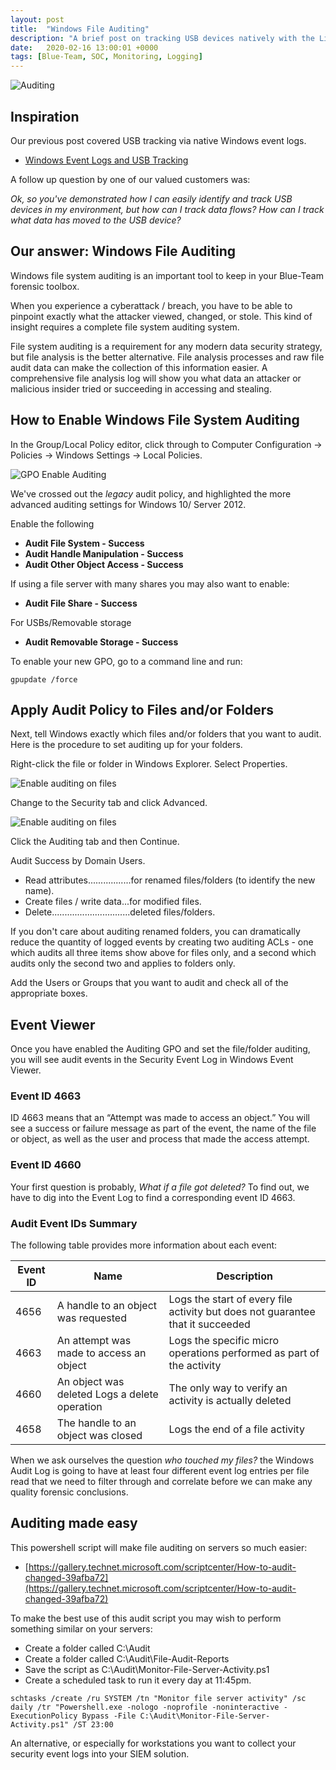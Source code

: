 ```yaml
---
layout: post
title:  "Windows File Auditing"
description: "A brief post on tracking USB devices natively with the Linux's Syslog"
date:   2020-02-16 13:00:01 +0000
tags: [Blue-Team, SOC, Monitoring, Logging]
---
```


![Auditing](/blog/assets/search.png)

## Inspiration
Our previous post covered USB tracking via native Windows event logs. 
 * [Windows Event Logs and USB Tracking](https://www.netscylla.com/blog/2020/02/03/Windows-Event-Logs-and-USB-Tracking.html)
 
A follow up question by one of our valued customers was:

_Ok, so you've demonstrated how I can easily identify and track USB devices in my environment, but how can I track data flows? How can I track what data has moved to the USB device?_

## Our answer: Windows File Auditing

Windows file system auditing is an important tool to keep in your Blue-Team forensic toolbox. 

When you experience a cyberattack / breach, you have to be able to pinpoint exactly what the attacker viewed, changed, or stole. This kind of insight requires a complete file system auditing system. 

File system auditing is a requirement for any modern data security strategy, but file analysis is the better alternative. File analysis processes and raw file audit data can make the collection of this information easier. A comprehensive file analysis log will show you what data an attacker or malicious insider tried or succeeding in accessing and stealing. 

## How to Enable Windows File System Auditing

In the Group/Local Policy editor, click through to Computer Configuration -> Policies -> Windows Settings -> Local Policies.

![GPO Enable Auditing](/blog/assets/gpo_enable_audit.gif)

We've crossed out the _legacy_ audit policy, and highlighted the more advanced auditing settings for Windows 10/ Server 2012. 

Enable the following
 * **Audit File System - Success**
 * **Audit Handle Manipulation - Success**
 * **Audit Other Object Access - Success**

If using a file server with many shares you may also want to enable:
 * **Audit File Share - Success**

For USBs/Removable storage
 * **Audit Removable Storage - Success** 

To enable your new GPO, go to a command line and run:
```
gpupdate /force
```

## Apply Audit Policy to Files and/or Folders
Next, tell Windows exactly which files and/or folders that you want to audit. Here is the procedure to set auditing up for your folders. 

Right-click the file or folder in Windows Explorer. Select Properties.

![Enable auditing on files](/blog/assets/audit_files.png)

Change to the Security tab and click Advanced.

![Enable auditing on files](/blog/assets/audit_files2.png)

Click the Auditing tab and then Continue.

Audit Success by Domain Users.
 * Read attributes.................for renamed files/folders (to identify the new name).
 * Create files / write data...for modified files.
 * Delete...............................deleted files/folders.

If you don't care about auditing renamed folders, you can dramatically reduce the quantity of logged events by creating two auditing ACLs - one which audits all three items show above for files only, and a second which audits only the second two and applies to folders only.


Add the Users or Groups that you want to audit and check all of the appropriate boxes.

## Event Viewer 
Once you have enabled the Auditing GPO and set the file/folder auditing, you will see audit events in the Security Event Log in Windows Event Viewer.

### Event ID 4663
ID 4663 means that an “Attempt was made to access an object.” You will see a success or failure message as part of the event, the name of the file or object, as well as the user and process that made the access attempt.
 
### Event ID 4660
Your first question is probably, _What if a file got deleted?_ To find out, we have to dig into the Event Log to find a corresponding event ID 4663.

### Audit Event IDs Summary

The following table provides more information about each event:

|Event ID	|Name	|Description|	
|-----------|-------|-----------|
|4656	|A handle to an object was requested	|Logs the start of every file activity but does not guarantee that it succeeded|	
|4663	|An attempt was made to access an object	|Logs the specific micro operations performed as part of the activity|
|4660	|An object was deleted	Logs a delete operation	|The only way to verify an activity is actually deleted|
|4658	|The handle to an object was closed	|Logs the end of a file activity|	
 
When we ask ourselves the question _who touched my files?_ the Windows Audit Log is going to have at least four different event log entries per file read that we need to filter through and correlate before we can make any quality forensic conclusions. 
 
## Auditing made easy
This powershell script will make file auditing on servers so much easier: 
 * [https://gallery.technet.microsoft.com/scriptcenter/How-to-audit-changed-39afba72](https://gallery.technet.microsoft.com/scriptcenter/How-to-audit-changed-39afba72)

To make the best use of this audit script you may wish to perform something similar on your servers:
 * Create a folder called C:\Audit
 * Create a folder called C:\Audit\File-Audit-Reports
 * Save the script as C:\Audit\Monitor-File-Server-Activity.ps1
 * Create a scheduled task to run it every day at 11:45pm.
```
schtasks /create /ru SYSTEM /tn "Monitor file server activity" /sc daily /tr "Powershell.exe -nologo -noprofile -noninteractive -ExecutionPolicy Bypass -File C:\Audit\Monitor-File-Server-Activity.ps1" /ST 23:00
```
An alternative, or especially for workstations you want to collect your security event logs into your SIEM solution.
